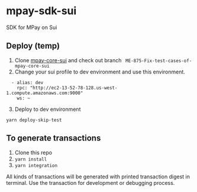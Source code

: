 # mpay-sdk-sui
SDK for MPay on Sui

## Deploy (temp)

1. Clone [mpay-core-sui](git@github.com:Momentum-Safe/mpay-core-sui.git) and check out branch ` ME-875-Fix-test-cases-of-mpay-core-sui`
2. Change your sui profile to dev environment and use this environment.

```
  - alias: dev
    rpc: "http://ec2-13-52-78-128.us-west-1.compute.amazonaws.com:9000"
    ws: ~
```
3. Deploy to dev environment 

```shell
yarn deploy-skip-test
```

## To generate transactions

1. Clone this repo
2. `yarn install`
3. `yarn integration`

All kinds of transactions will be generated with printed transaction digest in terminal. 
Use the transaction for development or debugging process. 

